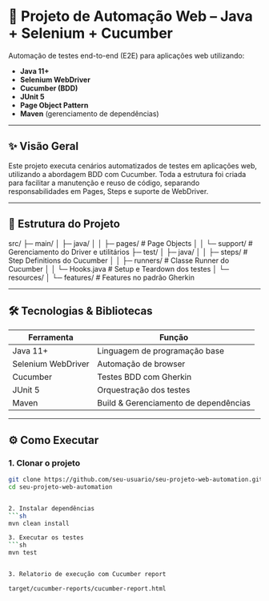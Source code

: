 # 🚀 Projeto de Automação Web – Java + Selenium + Cucumber

Automação de testes end-to-end (E2E) para aplicações web utilizando:
- **Java 11+**
- **Selenium WebDriver**
- **Cucumber (BDD)**
- **JUnit 5**
- **Page Object Pattern**
- **Maven** (gerenciamento de dependências)

---

## ✨ Visão Geral

Este projeto executa cenários automatizados de testes em aplicações web, utilizando a abordagem BDD com Cucumber. Toda a estrutura foi criada para facilitar a manutenção e reuso de código, separando responsabilidades em Pages, Steps e suporte de WebDriver.

---

## 📂 Estrutura do Projeto

src/
├─ main/
│ ├─ java/
│ │ ├─ pages/ # Page Objects
│ │ └─ support/ # Gerenciamento do Driver e utilitários
├─ test/
│ ├─ java/
│ │ ├─ steps/ # Step Definitions do Cucumber
│ │ ├─ runners/ # Classe Runner do Cucumber
│ │ └─ Hooks.java # Setup e Teardown dos testes
│ └─ resources/
│ └─ features/ # Features no padrão Gherkin



---

## 🛠️ Tecnologias & Bibliotecas

| Ferramenta         | Função                                      |
|--------------------|---------------------------------------------|
| Java 11+           | Linguagem de programação base               |
| Selenium WebDriver | Automação de browser                        |
| Cucumber           | Testes BDD com Gherkin                      |
| JUnit 5            | Orquestração dos testes                     |
| Maven              | Build & Gerenciamento de dependências        |

---

## ⚙️ Como Executar

### 1. **Clonar o projeto**

```sh
git clone https://github.com/seu-usuario/seu-projeto-web-automation.git
cd seu-projeto-web-automation


2. Instalar dependências
```sh
mvn clean install

3. Executar os testes
```sh
mvn test


3. Relatorio de execução com Cucumber report

target/cucumber-reports/cucumber-report.html
